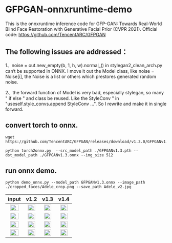 # GFPGAN-onnxruntime-demo
This is the onnxruntime inference code for  GFP-GAN: Towards Real-World Blind Face Restoration with Generative Facial Prior (CVPR 2021). Official code: https://github.com/TencentARC/GFPGAN

## The following issues are addressed：
1、noise = out.new_empty(b, 1, h, w).normal_() in stylegan2_clean_arch.py can‘t be supported in ONNX. I move it out the Model class, like noise = Noise[i], the Noise is a list or others which prestores generated random noise.

2、the forward function of Model is very bad, especially stylegan, so many " if else " and class be reused. Like the StyleConv " in "useself.style_convs.append StyleConv ...". So I rewrite and make it in single forward.

## convert torch to onnx.
```
wget https://github.com/TencentARC/GFPGAN/releases/download/v1.3.0/GFPGANv1.3.pth

python torch2onnx.py  --src_model_path ./GFPGANv1.3.pth --dst_model_path ./GFPGANv1.3.onnx --img_size 512 
```

## run onnx demo.
```
python demo_onnx.py --model_path GFPGANv1.3.onnx --image_path ./cropped_faces/Adele_crop.png --save_path Adele_v2.jpg
```

| input | v1.2| v1.3 | v1.4|
| :-: |:-:|:-:|:-:|
|<img src="https://github.com/xuanandsix/GFPGAN-onnxruntime-demo/raw/main/cropped_faces/Adele_crop.png" height="80%" width="80%">|<img src="https://github.com/xuanandsix/GFPGAN-onnxruntime-demo/raw/main/imgs/Adele_v2.jpg" height="80%" width="80%">|<img src="https://github.com/xuanandsix/GFPGAN-onnxruntime-demo/raw/main/imgs/Adele_v3.jpg" height="80%" width="80%">|<img src="https://github.com/xuanandsix/GFPGAN-onnxruntime-demo/raw/main/imgs/Adele_v4.jpg" height="80%" width="80%">|
|<img src="https://github.com/xuanandsix/GFPGAN-onnxruntime-demo/raw/main/cropped_faces/Justin_Timberlake_crop.png" height="80%" width="80%">|<img src="https://github.com/xuanandsix/GFPGAN-onnxruntime-demo/raw/main/imgs/Justin_Timberlake_v2.jpg" height="80%" width="80%">|<img src="https://github.com/xuanandsix/GFPGAN-onnxruntime-demo/raw/main/imgs/Justin_Timberlake_v3.jpg" height="80%" width="80%">|<img src="https://github.com/xuanandsix/GFPGAN-onnxruntime-demo/raw/main/imgs/Justin_Timberlake_v4.jpg" height="80%" width="80%">|
|<img src="https://github.com/xuanandsix/GFPGAN-onnxruntime-demo/raw/main/cropped_faces/Julia_Roberts_crop.png" height="80%" width="80%">|<img src="https://github.com/xuanandsix/GFPGAN-onnxruntime-demo/raw/main/imgs/Julia_Roberts_v2.jpg" height="80%" width="80%">|<img src="https://github.com/xuanandsix/GFPGAN-onnxruntime-demo/raw/main/imgs/Julia_Roberts_v3.jpg" height="80%" width="80%">|<img src="https://github.com/xuanandsix/GFPGAN-onnxruntime-demo/raw/main/imgs/Julia_Roberts_v4.jpg" height="80%" width="80%">|
|<img src="https://github.com/xuanandsix/GFPGAN-onnxruntime-demo/raw/main/cropped_faces/Paris_Hilton_crop.png" height="80%" width="80%">|<img src="https://github.com/xuanandsix/GFPGAN-onnxruntime-demo/raw/main/imgs/Paris_Hilton_v2.jpg" height="80%" width="80%">|<img src="https://github.com/xuanandsix/GFPGAN-onnxruntime-demo/raw/main/imgs/Paris_Hilton_v3.jpg" height="80%" width="80%">|<img src="https://github.com/xuanandsix/GFPGAN-onnxruntime-demo/raw/main/imgs/Paris_Hilton_v4.jpg" height="80%" width="80%">|


